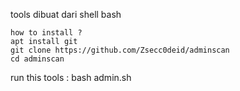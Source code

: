 tools dibuat dari shell bash
```
how to install ?
apt install git
git clone https://github.com/Zsecc0deid/adminscan
cd adminscan
```
run this tools : bash admin.sh
